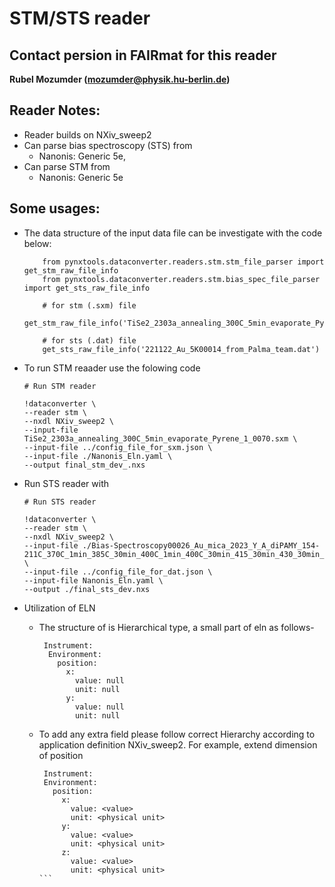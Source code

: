 # STM/STS reader
## Contact persion in FAIRmat for this reader
**Rubel Mozumder (mozumder@physik.hu-berlin.de)**
## Reader Notes:
- Reader builds on NXiv_sweep2
- Can parse bias spectroscopy (STS) from
    - Nanonis: Generic 5e, 
- Can parse STM from
    - Nanonis: Generic 5e

## Some usages:
- The data structure of the input data file can be investigate with the code below:
    ```
        from pynxtools.dataconverter.readers.stm.stm_file_parser import get_stm_raw_file_info
        from pynxtools.dataconverter.readers.stm.bias_spec_file_parser import get_sts_raw_file_info

        # for stm (.sxm) file
        get_stm_raw_file_info('TiSe2_2303a_annealing_300C_5min_evaporate_Pyrene_1_0070.sxm')

        # for sts (.dat) file
        get_sts_raw_file_info('221122_Au_5K00014_from_Palma_team.dat')
    ```
- To run STM reaader use the folowing code
    ```
    # Run STM reader

    !dataconverter \
    --reader stm \
    --nxdl NXiv_sweep2 \
    --input-file TiSe2_2303a_annealing_300C_5min_evaporate_Pyrene_1_0070.sxm \
    --input-file ../config_file_for_sxm.json \
    --input-file ./Nanonis_Eln.yaml \
    --output final_stm_dev_.nxs

    ```
- Run STS reader with
    ```
    # Run STS reader

    !dataconverter \
    --reader stm \
    --nxdl NXiv_sweep2 \
    --input-file ./Bias-Spectroscopy00026_Au_mica_2023_Y_A_diPAMY_154-211C_370C_1min_385C_30min_400C_1min_400C_30min_415_30min_430_30min_11min_20230418.dat \
    --input-file ../config_file_for_dat.json \
    --input-file Nanonis_Eln.yaml \
    --output ./final_sts_dev.nxs
    ```
    
- Utilization of ELN
    - The structure of is Hierarchical type, a small part of eln as follows-
        ``` 
         Instrument:
          Environment:
            position:
              x:
                value: null
                unit: null
              y:
                value: null
                unit: null
        ```
     - To add any extra field please follow correct Hierarchy according to application definition NXiv_sweep2. 
       For example, extend dimension of position
         `````` 
          Instrument:
          Environment:
            position:
              x:
                value: <value>
                unit: <physical unit>
              y:
                value: <value>
                unit: <physical unit>
              z:
                value: <value>
                unit: <physical unit>
        ```
    